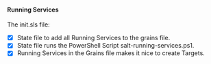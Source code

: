 #### Running Services

The init.sls file:
- [x] State file to add all Running Services to the grains file.  
- [x] State file runs the PowerShell Script salt-running-services.ps1.  
- [x] Running Services in the Grains file makes it nice to create Targets.